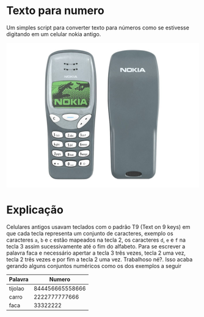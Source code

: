 # Texto para numero

Um simples script para converter texto para números como se estivesse digitando em um celular nokia antigo.

![nokia](nokia.jpeg)

# Explicação

Celulares antigos usavam teclados com o padrão T9 (Text on 9 keys) em que cada tecla representa um conjunto de caracteres, exemplo os caracteres `a`, `b` e `c` estão mapeados na tecla 2, os caracteres `d`, `e` e `f` na tecla 3 assim sucessivamente até o fim do alfabeto.
Para se escrever a palavra faca e necessário apertar a tecla 3 três vezes, tecla 2 uma vez, tecla 2 três vezes e por fim a tecla 2 uma vez. Trabalhoso né?. Isso acaba gerando alguns conjuntos numéricos como os dos exemplos a seguir

| Palavra | Numero          |
|---------|-----------------|
| tijolao | 844456665558666 |
| carro   | 2222777777666   |
| faca    | 33322222        |
